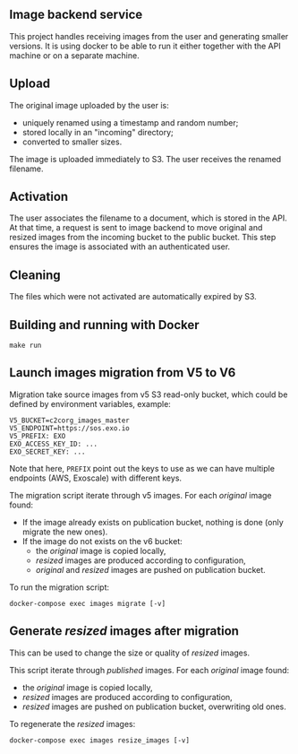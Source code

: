 Image backend service
---------------------

This project handles receiving images from the user and generating smaller
versions. It is using docker to be able to run it either together with the
API machine or on a separate machine.


Upload
--------

The original image uploaded by the user is:
- uniquely renamed using a timestamp and random number;
- stored locally in an "incoming" directory;
- converted to smaller sizes.

The image is uploaded immediately to S3.
The user receives the renamed filename.


Activation
----------

The user associates the filename to a document, which is stored in the API.
At that time, a request is sent to image backend to move original and resized
images from the incoming bucket to the public bucket. This step ensures the
image is associated with an authenticated user.


Cleaning
--------

The files which were not activated are automatically expired by S3.


Building and running with Docker
-------------------------------

`make run`


Launch images migration from V5 to V6
-------------------------------------

Migration take source images from v5 S3 read-only bucket, which could be
defined by environment variables, example:

```
V5_BUCKET=c2corg_images_master
V5_ENDPOINT=https://sos.exo.io
V5_PREFIX: EXO
EXO_ACCESS_KEY_ID: ...
EXO_SECRET_KEY: ...
```

Note that here, ``PREFIX`` point out the keys to use as we can have multiple
endpoints (AWS, Exoscale) with different keys.

The migration script iterate through v5 images. For each *original* image found:
* If the image already exists on publication bucket, nothing is done (only
  migrate the new ones).
* If the image do not exists on the v6 bucket:
   * the *original* image is copied locally,
   * *resized* images are produced according to configuration,
   * *original* and *resized* images are pushed on publication bucket.

To run the migration script:

``docker-compose exec images migrate [-v]``


Generate *resized* images after migration
-----------------------------------------

This can be used to change the size or quality of *resized* images.

This script iterate through *published* images. For each *original* image
found:
* the *original* image is copied locally,
* *resized* images are produced according to configuration,
* *resized* images are pushed on publication bucket, overwriting old ones.

To regenerate the *resized* images:

``docker-compose exec images resize_images [-v]``
